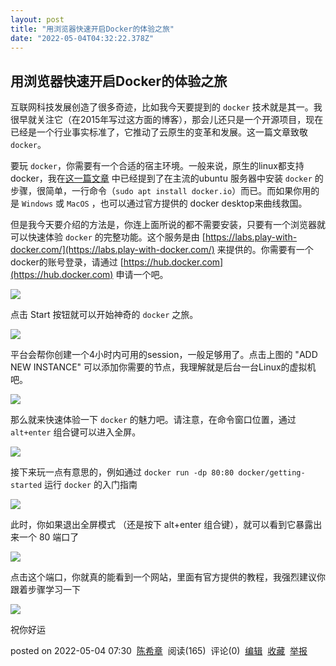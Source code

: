 ```yaml
---
layout: post
title: "用浏览器快速开启Docker的体验之旅"
date: "2022-05-04T04:32:22.378Z"
---
```

用浏览器快速开启Docker的体验之旅
-------------------

互联网科技发展创造了很多奇迹，比如我今天要提到的 `docker` 技术就是其一。我很早就关注它（在2015年写过这方面的博客），那会儿还只是一个开源项目，现在已经是一个行业事实标准了，它推动了云原生的变革和发展。这一篇文章致敬 `docker`。

要玩 `docker`，你需要有一个合适的宿主环境。一般来说，原生的linux都支持docker，我在[这一篇文章](https://www.cnblogs.com/chenxizhang/p/16215230.html) 中已经提到了在主流的ubuntu 服务器中安装 `docker` 的步骤，很简单，一行命令（`sudo apt install docker.io`）而已。而如果你用的是 `Windows` 或 `MacOS` ，也可以通过官方提供的 docker desktop来曲线救国。

但是我今天要介绍的方法是，你连上面所说的都不需要安装，只要有一个浏览器就可以快速体验 `docker` 的完整功能。这个服务是由 [https://labs.play-with-docker.com/](https://labs.play-with-docker.com/) 来提供的。你需要有一个 docker的账号登录，请通过 [https://hub.docker.com](https://hub.docker.com) 申请一个吧。

![](https://img2022.cnblogs.com/blog/9072/202205/9072-20220504071526864-1520955280.png)

点击 Start 按钮就可以开始神奇的 `docker` 之旅。

![](https://img2022.cnblogs.com/blog/9072/202205/9072-20220504071955627-1300753859.png)

平台会帮你创建一个4小时内可用的session，一般足够用了。点击上图的 "ADD NEW INSTANCE" 可以添加你需要的节点，我理解就是后台一台Linux的虚拟机吧。

![](https://img2022.cnblogs.com/blog/9072/202205/9072-20220504072132617-1096496786.png)

那么就来快速体验一下 `docker` 的魅力吧。请注意，在命令窗口位置，通过 `alt+enter` 组合键可以进入全屏。

![](https://img2022.cnblogs.com/blog/9072/202205/9072-20220504072312635-1035343483.png)

接下来玩一点有意思的，例如通过 `docker run -dp 80:80 docker/getting-started` 运行 `docker` 的入门指南

![](https://img2022.cnblogs.com/blog/9072/202205/9072-20220504072539748-341450779.png)

此时，你如果退出全屏模式 （还是按下 alt+enter 组合键），就可以看到它暴露出来一个 80 端口了

![](https://img2022.cnblogs.com/blog/9072/202205/9072-20220504072634533-1371968846.png)

点击这个端口，你就真的能看到一个网站，里面有官方提供的教程，我强烈建议你跟着步骤学习一下

![](https://img2022.cnblogs.com/blog/9072/202205/9072-20220504072729519-984520961.png)

祝你好运

posted on 2022-05-04 07:30  [陈希章](https://www.cnblogs.com/chenxizhang/)  阅读(165)  评论(0)  [编辑](https://i.cnblogs.com/EditPosts.aspx?postid=16220280)  [收藏](javascript:void(0))  [举报](javascript:void(0))